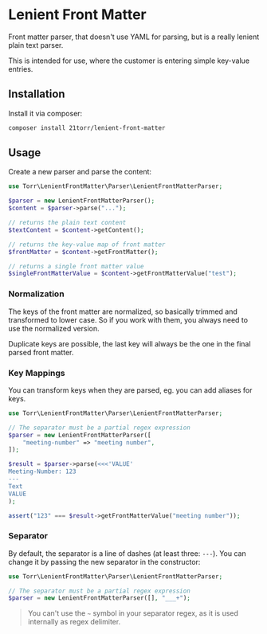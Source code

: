 Lenient Front Matter
====================

Front matter parser, that doesn't use YAML for parsing, but is a really lenient plain text parser.

This is intended for use, where the customer is entering simple key-value entries. 


Installation
------------

Install it via composer:

```bash
composer install 21torr/lenient-front-matter
```


Usage
-----

Create a new parser and parse the content:

```php
use Torr\LenientFrontMatter\Parser\LenientFrontMatterParser;

$parser = new LenientFrontMatterParser();
$content = $parser->parse("...");

// returns the plain text content
$textContent = $content->getContent();

// returns the key-value map of front matter
$frontMatter = $content->getFrontMatter();

// returns a single front matter value
$singleFrontMatterValue = $content->getFrontMatterValue("test");
```

### Normalization

The keys of the front matter are normalized, so basically trimmed and transformed to lower case.
So if you work with them, you always need to use the normalized version.

Duplicate keys are possible, the last key will always be the one in the final parsed front matter.


### Key Mappings

You can transform keys when they are parsed, eg. you can add aliases for keys.

```php
use Torr\LenientFrontMatter\Parser\LenientFrontMatterParser;

// The separator must be a partial regex expression
$parser = new LenientFrontMatterParser([
    "meeting-number" => "meeting number",
]);

$result = $parser->parse(<<<'VALUE'
Meeting-Number: 123
---
Text
VALUE
);

assert("123" === $result->getFrontMatterValue("meeting number"));
```


### Separator

By default, the separator is a line of dashes (at least three: `---`).
You can change it by passing the new separator in the constructor:

```php
use Torr\LenientFrontMatter\Parser\LenientFrontMatterParser;

// The separator must be a partial regex expression
$parser = new LenientFrontMatterParser([], "___+");
```

> You can't use the `~` symbol in your separator regex, as it is used internally as regex delimiter.
